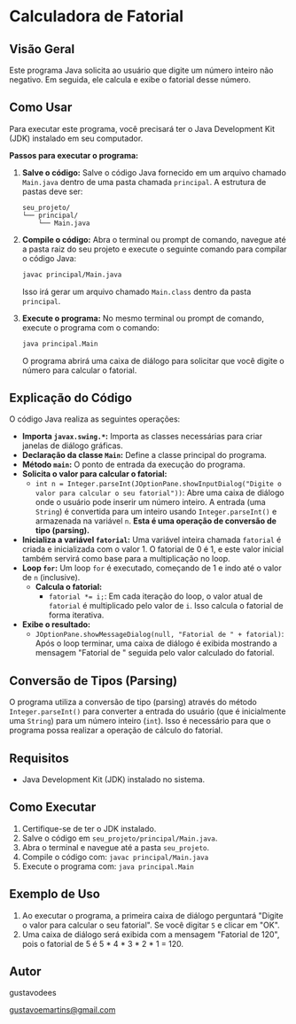 # Calculadora de Fatorial

## Visão Geral

Este programa Java solicita ao usuário que digite um número inteiro não negativo. Em seguida, ele calcula e exibe o fatorial desse número.

## Como Usar

Para executar este programa, você precisará ter o Java Development Kit (JDK) instalado em seu computador.

**Passos para executar o programa:**

1.  **Salve o código:** Salve o código Java fornecido em um arquivo chamado `Main.java` dentro de uma pasta chamada `principal`. A estrutura de pastas deve ser:
    ```
    seu_projeto/
    └── principal/
        └── Main.java
    ```

2.  **Compile o código:** Abra o terminal ou prompt de comando, navegue até a pasta raiz do seu projeto e execute o seguinte comando para compilar o código Java:
    ```bash
    javac principal/Main.java
    ```
    Isso irá gerar um arquivo chamado `Main.class` dentro da pasta `principal`.

3.  **Execute o programa:** No mesmo terminal ou prompt de comando, execute o programa com o comando:
    ```bash
    java principal.Main
    ```
    O programa abrirá uma caixa de diálogo para solicitar que você digite o número para calcular o fatorial.

## Explicação do Código

O código Java realiza as seguintes operações:

* **Importa `javax.swing.*`:** Importa as classes necessárias para criar janelas de diálogo gráficas.
* **Declaração da classe `Main`:** Define a classe principal do programa.
* **Método `main`:** O ponto de entrada da execução do programa.
* **Solicita o valor para calcular o fatorial:**
    * `int n = Integer.parseInt(JOptionPane.showInputDialog("Digite o valor para calcular o seu fatorial"))`: Abre uma caixa de diálogo onde o usuário pode inserir um número inteiro. A entrada (uma `String`) é convertida para um inteiro usando `Integer.parseInt()` e armazenada na variável `n`. **Esta é uma operação de conversão de tipo (parsing).**
* **Inicializa a variável `fatorial`:** Uma variável inteira chamada `fatorial` é criada e inicializada com o valor 1. O fatorial de 0 é 1, e este valor inicial também servirá como base para a multiplicação no loop.
* **Loop `for`:** Um loop `for` é executado, começando de 1 e indo até o valor de `n` (inclusive).
    * **Calcula o fatorial:**
        * `fatorial *= i;`: Em cada iteração do loop, o valor atual de `fatorial` é multiplicado pelo valor de `i`. Isso calcula o fatorial de forma iterativa.
* **Exibe o resultado:**
    * `JOptionPane.showMessageDialog(null, "Fatorial de " + fatorial)`: Após o loop terminar, uma caixa de diálogo é exibida mostrando a mensagem "Fatorial de " seguida pelo valor calculado do fatorial.

## Conversão de Tipos (Parsing)

O programa utiliza a conversão de tipo (parsing) através do método `Integer.parseInt()` para converter a entrada do usuário (que é inicialmente uma `String`) para um número inteiro (`int`). Isso é necessário para que o programa possa realizar a operação de cálculo do fatorial.

## Requisitos

* Java Development Kit (JDK) instalado no sistema.

## Como Executar

1.  Certifique-se de ter o JDK instalado.
2.  Salve o código em `seu_projeto/principal/Main.java`.
3.  Abra o terminal e navegue até a pasta `seu_projeto`.
4.  Compile o código com: `javac principal/Main.java`
5.  Execute o programa com: `java principal.Main`

## Exemplo de Uso

1.  Ao executar o programa, a primeira caixa de diálogo perguntará "Digite o valor para calcular o seu fatorial". Se você digitar `5` e clicar em "OK".
2.  Uma caixa de diálogo será exibida com a mensagem "Fatorial de 120", pois o fatorial de 5 é 5 * 4 * 3 * 2 * 1 = 120.

## Autor

gustavodees

gustavoemartins@gmail.com
